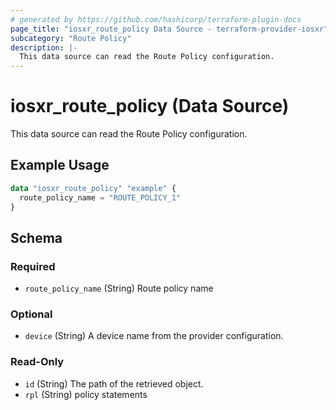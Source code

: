 ```yaml
---
# generated by https://github.com/hashicorp/terraform-plugin-docs
page_title: "iosxr_route_policy Data Source - terraform-provider-iosxr"
subcategory: "Route Policy"
description: |-
  This data source can read the Route Policy configuration.
---
```


# iosxr_route_policy (Data Source)

This data source can read the Route Policy configuration.

## Example Usage

```terraform
data "iosxr_route_policy" "example" {
  route_policy_name = "ROUTE_POLICY_1"
}
```

<!-- schema generated by tfplugindocs -->
## Schema

### Required

- `route_policy_name` (String) Route policy name

### Optional

- `device` (String) A device name from the provider configuration.

### Read-Only

- `id` (String) The path of the retrieved object.
- `rpl` (String) policy statements
